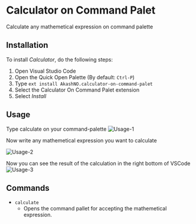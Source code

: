 # Calculator on Command Palet


Calculate any mathemetical expression on command palette

## Installation

To install *Calculator*, do the following steps:

1. Open Visual Studio Code
2. Open the Quick Open Palette (By default: `Ctrl-P`)
3. Type `ext install AkashNO.calculator-on-command-palet`
4. Select the Calculator On Command Palet extension
5. Select *Install*

## Usage



Type calculate on your command-palette
![Usage-1](https://i.imgur.com/709TOyn.png)


Now write any mathemetical expression you want to calculate 

![Usage-2](https://i.imgur.com/dsYUFCr.png)

Now you can see the result of the calculation in the right bottom of VSCode
![Usage-3](https://i.imgur.com/ZOieBWp.png)

## Commands

- `calculate`
	- Opens the command pallet for accepting the mathemetical expression.


